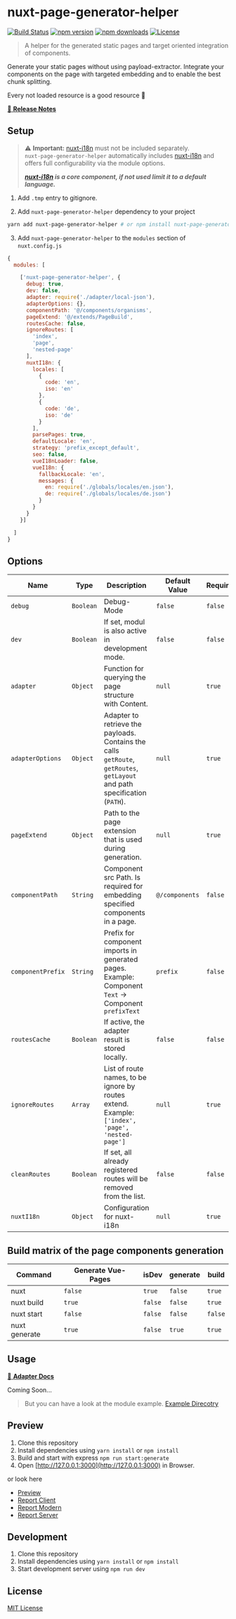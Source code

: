 # nuxt-page-generator-helper

[![Build Status][travis-build-status-src]][travis-build-status-href]
[![npm version][npm-version-src]][npm-version-href]
[![npm downloads][npm-downloads-src]][npm-downloads-href]
[![License][license-src]][license-href]

> A helper for the generated static pages and target oriented integration of components.

Generate your static pages without using payload-extractor. Integrate your components on the page with targeted embedding and to enable the best chunk splitting.

Every not loaded resource is a good resource 🎉

[📖 **Release Notes**](./CHANGELOG.md)

## Setup

> ⚠️ **Important:** [nuxt-i18n](https://github.com/nuxt-community/nuxt-i18n) must not be included separately.  
> `nuxt-page-generator-helper` automatically includes [nuxt-i18n](https://github.com/nuxt-community/nuxt-i18n) and offers full configurability
> via the module options.
>  
> **_[nuxt-i18n](https://github.com/nuxt-community/nuxt-i18n) is a core component, if not used limit it to a default language._**

1. Add `.tmp` entry to gitignore.

2. Add `nuxt-page-generator-helper` dependency to your project

```bash
yarn add nuxt-page-generator-helper # or npm install nuxt-page-generator-helper
```

3. Add `nuxt-page-generator-helper` to the `modules` section of `nuxt.config.js`

```js
{
  modules: [

    ['nuxt-page-generator-helper', {
      debug: true,
      dev: false,
      adapter: require('./adapter/local-json'),
      adapterOptions: {},
      componentPath: '@/components/organisms',
      pageExtend: '@/extends/PageBuild',
      routesCache: false,
      ignoreRoutes: [
        'index',
        'page',
        'nested-page'
      ],
      nuxtI18n: {
        locales: [
          {
            code: 'en',
            iso: 'en'
          },
          {
            code: 'de',
            iso: 'de'
          }
        ],
        parsePages: true,
        defaultLocale: 'en',
        strategy: 'prefix_except_default',
        seo: false,
        vueI18nLoader: false,
        vueI18n: {
          fallbackLocale: 'en',
          messages: {
            en: require('./globals/locales/en.json'),
            de: require('./globals/locales/de.json')
          }
        }
      }
    }]

  ]
}
```

## Options

| Name              | Type      | Description                                                                                                                | Default Value  | Required |
| ----------------- | --------- | -------------------------------------------------------------------------------------------------------------------------- | -------------- | -------- |
| `debug`           | `Boolean` | Debug-Mode                                                                                                                 | `false`        | `false`  |
| `dev`             | `Boolean` | If set, modul is also active in development mode.                                                                          | `false`        | `false`  |
| `adapter`         | `Object`  | Function for querying the page structure with Content.                                                                     | `null`         | `true`   |
| `adapterOptions`  | `Object`  | Adapter to retrieve the payloads. Contains the calls `getRoute`, `getRoutes`, `getLayout` and path specification (`PATH`). | `null`         | `true`   |
| `pageExtend`      | `Object`  | Path to the page extension that is used during generation.                                                                 | `null`         | `true`   |
| `componentPath`   | `String`  | Component src Path. Is required for embedding specified components in a page.                                              | `@/components` | `false`  |
| `componentPrefix` | `String`  | Prefix for component imports in generated pages.<br>Example: Component `Text` -> Component `prefixText`                    | `prefix`       | `false`  |
| `routesCache`     | `Boolean` | If active, the adapter result is stored locally.                                                                           | `false`        | `false`  |
| `ignoreRoutes`    | `Array`   | List of route names, to be ignore by routes extend.<br>Example: `['index', 'page', 'nested-page']`                         | `null`         | `true`   |
| `cleanRoutes`     | `Boolean` | If set, all already registered routes will be removed from the list.                                                       | `false`        | `false`  |
| `nuxtI18n`        | `Object`  | Configuration for nuxt-i18n                                                                                                | `null`         | `true`   |

## Build matrix of the page components generation

| Command       | Generate Vue-Pages | isDev   | generate | build   |
| ------------- | ------------------ | ------- | -------- | ------- |
| nuxt          | `false`            | `true`  | `false`  | `true`  |
| nuxt build    | `true`             | `false` | `false`  | `true`  |
| nuxt start    | `false`            | `false` | `false`  | `false` |
| nuxt generate | `true`             | `false` | `true`   | `true`  |

## Usage

[📖 **Adapter Docs**](./README-ADAPTER.md)

Coming Soon...

> But you can have a look at the module example. [Example Direcotry](https://github.com/GrabarzUndPartner/nuxt-page-generator-helper/tree/master/example)

## Preview

1. Clone this repository
2. Install dependencies using `yarn install` or `npm install`
3. Build and start with express `npm run start:generate`
4. Open [http://127.0.0.1:3000](http://127.0.0.1:3000) in Browser.

or look here

- [Preview](https://grabarzundpartner.github.io/nuxt-page-generator-helper/)
- [Report Client](https://grabarzundpartner.github.io/nuxt-page-generator-helper/reports/webpack/client.html)
- [Report Modern](https://grabarzundpartner.github.io/nuxt-page-generator-helper/reports/webpack/modern.html)
- [Report Server](https://grabarzundpartner.github.io/nuxt-page-generator-helper/reports/webpack/server.html)

## Development

1. Clone this repository
2. Install dependencies using `yarn install` or `npm install`
3. Start development server using `npm run dev`

## License

[MIT License](./LICENSE)

<!-- Badges -->

[travis-build-status-src]: <https://travis-ci.org/GrabarzUndPartner/nuxt-page-generator-helper.svg?branch=master>
[travis-build-status-href]: <https://travis-ci.org/GrabarzUndPartner/nuxt-page-generator-helper>

[npm-version-src]: https://img.shields.io/npm/v/nuxt-page-generator-helper/latest.svg?style=flat-square
[npm-version-href]: https://npmjs.com/package/nuxt-page-generator-helper

[npm-downloads-src]: https://img.shields.io/npm/dt/nuxt-page-generator-helper.svg?style=flat-square
[npm-downloads-href]: https://npmjs.com/package/nuxt-page-generator-helper

[codecov-src]: https://img.shields.io/codecov/c/github/GrabarzUndPartner/nuxt-page-generator-helper/branch/master/graph/badge.svg?style=flat-square
[codecov-href]: https://codecov.io/gh/GrabarzUndPartner/nuxt-page-generator-helper

[license-src]: https://img.shields.io/npm/l/nuxt-page-generator-helper.svg?style=flat-square
[license-href]: https://npmjs.com/package/nuxt-page-generator-helper

